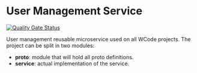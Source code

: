 # User Management Service

[![Quality Gate Status](https://sonarcloud.io/api/project_badges/measure?project=wcodesoft_user-management-service&metric=alert_status)](https://sonarcloud.io/summary/new_code?id=wcodesoft_user-management-service)

User management reusable microservice used on all WCode projects. 
The project can be split in two modules:

* **proto**: module that will hold all proto definitions.
* **service**: actual implementation of the service.



